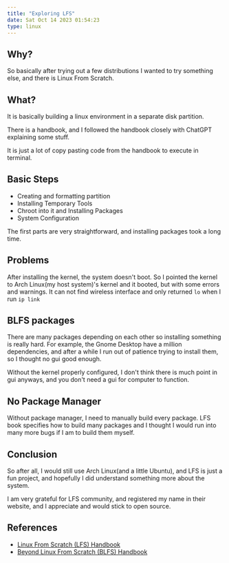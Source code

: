 ```yaml
---
title: "Exploring LFS"
date: Sat Oct 14 2023 01:54:23
type: linux
---
```

## Why?

So basically after trying out a few distributions I wanted to try
something else, and there is Linux From Scratch.

## What?

It is basically building a linux environment in a separate disk
partition.

There is a handbook, and I followed the handbook closely with ChatGPT
explaining some stuff.

It is just a lot of copy pasting code from the handbook to execute in
terminal.

## Basic Steps

-   Creating and formatting partition
-   Installing Temporary Tools
-   Chroot into it and Installing Packages
-   System Configuration

The first parts are very straightforward, and installing packages took a
long time.

## Problems

After installing the kernel, the system doesn\'t boot. So I pointed the
kernel to Arch Linux(my host system)\'s kernel and it booted, but with
some errors and warnings. It can not find wireless interface and only
returned `lo` when I run `ip link`

## BLFS packages

There are many packages depending on each other so installing something
is really hard. For example, the Gnome Desktop have a million
dependencies, and after a while I run out of patience trying to install
them, so I thought no gui good enough.

Without the kernel properly configured, I don\'t think there is much
point in gui anyways, and you don\'t need a gui for computer to
function.

## No Package Manager

Without package manager, I need to manually build every package. LFS
book specifies how to build many packages and I thought I would run into
many more bugs if I am to build them myself.

## Conclusion

So after all, I would still use Arch Linux(and a little Ubuntu), and LFS
is just a fun project, and hopefully I did understand something more
about the system.

I am very grateful for LFS community, and registered my name in their
website, and I appreciate and would stick to open source.

## References

- [Linux From Scratch (LFS) Handbook](https://www.linuxfromscratch.org/lfs/view/stable/)
- [Beyond Linux From Scratch (BLFS) Handbook](https://www.linuxfromscratch.org/blfs/view/stable/)
